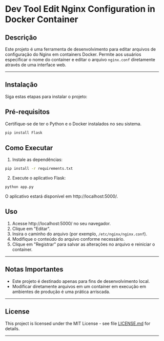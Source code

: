 # Dev Tool Edit Nginx Configuration in Docker Container

## Descrição
Este projeto é uma ferramenta de desenvolvimento para editar arquivos de configuração do Nginx em containers Docker. Permite aos usuários especificar o nome do container e editar o arquivo `nginx.conf` diretamente através de uma interface web.

---

## Instalação
Siga estas etapas para instalar o projeto:

## Pré-requisitos

Certifique-se de ter o Python e o Docker instalados no seu sistema.

```bash
pip install Flask
```

## Como Executar

1. Instale as dependências:

```bash
pip install -r requirements.txt
```

2. Execute o aplicativo Flask:

```bash
python app.py
```

O aplicativo estará disponível em http://localhost:5000/.

## Uso

1. Acesse http://localhost:5000/ no seu navegador.
2. Clique em "Editar".
3. Insira o caminho do arquivo (por exemplo, `/etc/nginx/nginx.conf`).
4. Modifique o conteúdo do arquivo conforme necessário.
5. Clique em "Registrar" para salvar as alterações no arquivo e reiniciar o container.

---

## Notas Importantes

- Este projeto é destinado apenas para fins de desenvolvimento local.
- Modificar diretamente arquivos em um container em execução em ambientes de produção é uma prática arriscada.

---

## License

This project is licensed under the MIT License - see file [LICENSE.md](LICENSE.md) for details.

---